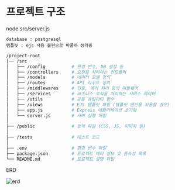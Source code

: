 # 프로젝트 구조

node src/server.js

```
database : postgresql
템플릿 : ejs 사용 불편으로 바꿀까 생각중
```

```bash
/project-root
│── /src
│   ├── /config          # 환경 변수, DB 설정 등
│   ├── /controllers     # 요청을 처리하는 컨트롤러
│   ├── /models          # 데이터 모델 정의
│   ├── /routes          # API 라우트 정의
│   ├── /middlewares     # 인증, 에러 처리 등의 미들웨어
│   ├── /services        # 비즈니스 로직을 처리하는 서비스 레이어
│   ├── /utils           # 공통 유틸리티 함수
│   ├── /views           # EJS 템플릿 파일 (템플릿 엔진을 사용할 경우)
│   ├── app.js           # Express 애플리케이션 초기화
│   └── server.js        # 서버 실행 파일
│
├── /public              # 정적 파일 (CSS, JS, 이미지 등)
│
├── /tests               # 테스트 코드
│
├── .env                 # 환경 변수 파일
├── package.json         # 프로젝트 메타 정보 및 종속성 목록
└── README.md            # 프로젝트 설명 파일
```


ERD

![erd](https://github.com/user-attachments/assets/b1300748-deca-4c2b-9881-192a5860d5f6)
